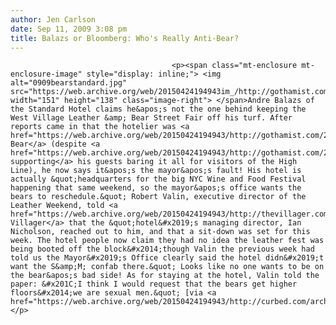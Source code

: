```yaml
---
author: Jen Carlson
date: Sep 11, 2009 3:08 pm
title: Balazs or Bloomberg: Who's Really Anti-Bear?
---
```


	
										<p><span class="mt-enclosure mt-enclosure-image" style="display: inline;"> <img alt="0909bearstandard.jpg" src="https://web.archive.org/web/20150424194943im_/http://gothamist.com/attachments/arts_jen/0909bearstandard.jpg" width="151" height="138" class="image-right"> </span>Andre Balazs of the Standard Hotel claims he&apos;s not the one behind keeping the West Village Leather &amp; Bear Street Fair off his turf. After reports came in that the hotelier was <a href="https://web.archive.org/web/20150424194943/http://gothamist.com/2009/09/07/the_standard_1.php">anti-Bear</a> (despite <a href="https://web.archive.org/web/20150424194943/http://gothamist.com/2009/08/26/exhibitionists_are_standard_at_hote.php">fully supporting</a> his guests baring it all for visitors of the High Line), he now says it&apos;s the mayor&apos;s fault! His hotel is actually &quot;headquarters for the big NYC Wine and Food Festival happening that same weekend, so the mayor&apos;s office wants the bears to reschedule.&quot; Robert Valin, executive director of the Leather Weekend, told <a href="https://web.archive.org/web/20150424194943/http://thevillager.com/villager_332/scoopysnotebook.html">the Villager</a> that the &quot;hotel&#x2019;s managing director, Ian Nicholson, reached out to him, and that a sit-down was set for this week. The hotel people now claim they had no idea the leather fest was being booted off the block&#x2014;though Valin the previous week had told us the Mayor&#x2019;s Office clearly said the hotel didn&#x2019;t want the S&amp;M; confab there.&quot; Looks like no one wants to be on the bear&apos;s bad side! As for staying at the hotel, Valin told the paper: &#x201C;I think I would request that the bears get higher floors&#x2014;we are sexual men.&quot; [via <a href="https://web.archive.org/web/20150424194943/http://curbed.com/archives/2009/09/11/balazs_wants_a_bear_hug.php">Curbed</a>]</p>					
										
									
				